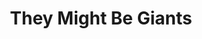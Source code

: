 ---
title: "They Might Be Giants"
summary: "Alternative/indie rock band that was formed in 1982. The band was started by and , who are still the band's only official members. They were initially accompanied by a drum machine before employing a backing band in 1992. Current backing band members: Dan Miller Former backing band members : Brian Doherty"
image: "they-might-be-giants.jpg"
apple_music_artist_url: "https://music.apple.com/gb/artist/they-might-be-giants/149020"
---